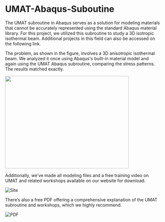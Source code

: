 # UMAT-Abaqus-Suboutine
The UMAT subroutine in Abaqus serves as a solution for modeling materials that cannot be accurately represented using the standard Abaqus material library. For this project, we utilized this subroutine to study a 3D isotropic isothermal beam. Additional projects in this field can also be accessed on the following link.

The problem, as shown in the figure, involves a 3D anisotropic isothermal beam. We analyzed it once using Abaqus's built-in material model and again using the UMAT Abaqus subroutine, comparing the stress patterns. The results matched exactly.

<img src="[Iso](https://github.com/user-attachments/assets/deb16dea-1995-4e65-9027-9a47fc69e858)" width="400" height="300">


Additionally, we’ve made all modeling files and a free training video on UMAT and related workshops available on our website for download.

![Site](https://github.com/user-attachments/assets/a48b0dfa-c170-4559-ae3f-c335b5097583)


There’s also a free PDF offering a comprehensive explanation of the UMAT subroutine and workshops, which we highly recommend.

![PDF](https://github.com/user-attachments/assets/361139f9-77e4-402e-b630-5ae20a160310)
